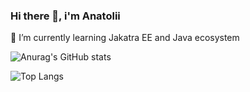 ### Hi there 👋, i'm Anatolii
🌱 I’m currently learning Jakatra EE and Java ecosystem

![Anurag's GitHub stats](https://github-readme-stats.vercel.app/api?username=stasiukevych&count_private=true&show_icons=true&theme=radical#gh-dark-mode-only\&rank_icon=github)

![Top Langs](https://github-readme-stats.vercel.app/api/top-langs/?username=stasiukevych&count_private=true&theme=radical\&layout=compact)
